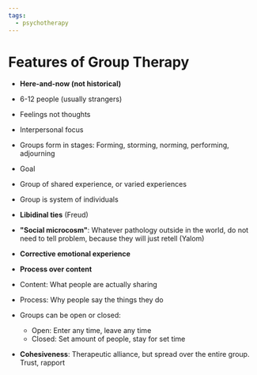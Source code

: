 ```yaml
---
tags:
  - psychotherapy
---
```


# Features of Group Therapy
- **Here-and-now (not historical)**
- 6-12 people (usually strangers)
- Feelings not thoughts
- Interpersonal focus
- Groups form in stages: Forming, storming, norming, performing, adjourning
- Goal
- Group of shared experience, or varied experiences

- Group is system of individuals
- **Libidinal ties** (Freud)
- **"Social microcosm"**: Whatever pathology outside in the world, do not need to tell problem, because they will just retell (Yalom)
- **Corrective emotional experience**
- **Process over content**
- Content: What people are actually sharing
- Process: Why people say the things they do
- Groups can be open or closed:
	- Open: Enter any time, leave any time
	- Closed: Set amount of people, stay for set time
- **Cohesiveness**: Therapeutic alliance, but spread over the entire group. Trust, rapport
